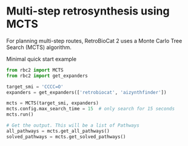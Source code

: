 # Multi-step retrosynthesis using MCTS

For planning multi-step routes, RetroBioCat 2 uses a Monte Carlo Tree Search (MCTS) algorithm.

Minimal quick start example
```python
from rbc2 import MCTS
from rbc2 import get_expanders

target_smi = 'CCCC=O'
expanders = get_expanders(['retrobiocat', 'aizynthfinder'])

mcts = MCTS(target_smi, expanders)
mcts.config.max_search_time = 15  # only search for 15 seconds
mcts.run()  

# Get the output. This will be a list of Pathways
all_pathways = mcts.get_all_pathways()
solved_pathways = mcts.get_solved_pathways()
```





